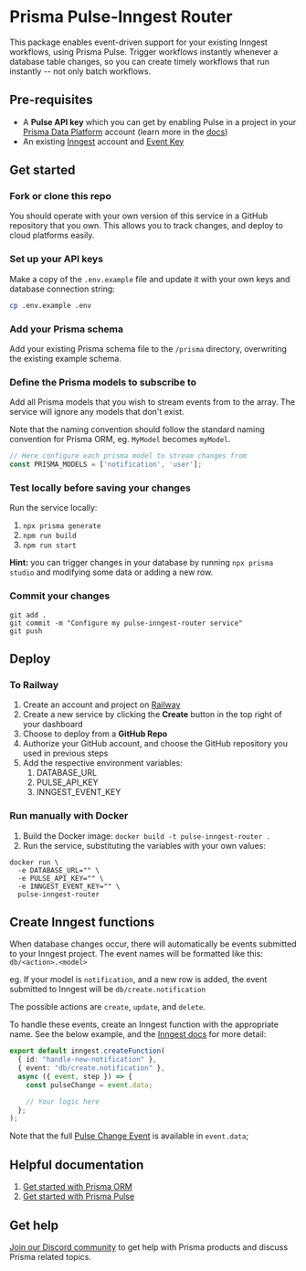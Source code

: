 # Prisma Pulse-Inngest Router

This package enables event-driven support for your existing Inngest workflows,
using Prisma Pulse. Trigger workflows instantly whenever a database table
changes, so you can create timely workflows that run instantly -- not only
batch workflows.

## Pre-requisites

- A **Pulse API key** which you can get by enabling Pulse in a project in your
  [Prisma Data Platform](https://pris.ly/pdp) account (learn more in the
  [docs](https://www.prisma.io/docs/platform/concepts/environments#api-keys))
- An existing [Inngest](https://www.inngest.com) account and
  [Event Key](https://www.inngest.com/docs/events/creating-an-event-key?ref=environment-variables)

## Get started

### Fork or clone this repo

You should operate with your own version of this service in a GitHub repository
that you own. This allows you to track changes, and deploy to cloud platforms
easily.

### Set up your API keys

Make a copy of the `.env.example` file and update it with your own keys and
database connection string:

```bash
cp .env.example .env
```

### Add your Prisma schema

Add your existing Prisma schema file to the `/prisma` directory, overwriting
the existing example schema.

### Define the Prisma models to subscribe to

Add all Prisma models that you wish to stream events from to the array. The
service will ignore any models that don't exist.

Note that the naming convention should follow the standard naming convention for
Prisma ORM, eg. `MyModel` becomes `myModel`.

```typescript
// Here configure each prisma model to stream changes from
const PRISMA_MODELS = ['notification', 'user'];
```

### Test locally before saving your changes

Run the service locally:
1. `npx prisma generate`
1. `npm run build`
1. `npm run start`

**Hint:** you can trigger changes in your database by running
`npx prisma studio` and modifying some data or adding a new row.

### Commit your changes

```
git add .
git commit -m "Configure my pulse-inngest-router service"
git push
```

## Deploy

### To Railway

1. Create an account and project on [Railway](https://railway.app/new)
1. Create a new service by clicking the **Create** button in the top right of
your dashboard
1. Choose to deploy from a **GitHub Repo**
1. Authorize your GitHub account, and choose the GitHub repository you used in
previous steps
1. Add the respective environment variables:
    1. DATABASE_URL
    1. PULSE_API_KEY
    1. INNGEST_EVENT_KEY

### Run manually with Docker

1. Build the Docker image: `docker build -t pulse-inngest-router .`
1. Run the service, substituting the variables with your own values:
```
docker run \
  -e DATABASE_URL="" \
  -e PULSE_API_KEY="" \
  -e INNGEST_EVENT_KEY="" \
  pulse-inngest-router
```

## Create Inngest functions

When database changes occur, there will automatically be events submitted to 
your Inngest project. The event names will be formatted like this: `db/<action>.<model>`

eg. If your model is `notification`, and a new row is added, the event submitted
to Inngest will be `db/create.notification`

The possible actions are `create`, `update`, and `delete`.

To handle these events, create an Inngest function with the appropriate name.
See the below example, and the [Inngest docs](https://www.inngest.com/docs/learn/inngest-functions) for more detail:

```typescript
export default inngest.createFunction(
  { id: "handle-new-notification" },
  { event: "db/create.notification" },
  async ({ event, step }) => {
    const pulseChange = event.data;

    // Your logic here
  };
);
```

Note that the full [Pulse Change Event](https://www.prisma.io/docs/pulse/database-events) is available in `event.data`;

## Helpful documentation
1. [Get started with Prisma ORM](https://www.prisma.io/docs/getting-started)
1. [Get started with Prisma Pulse](https://www.prisma.io/docs/pulse)

## Get help

[Join our Discord community](https://discord.gg/KQyTW2H5ca) to get help with
Prisma products and discuss Prisma related topics.